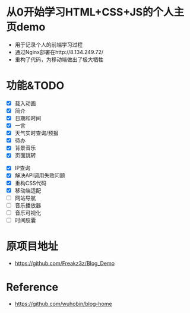 # 从0开始学习HTML+CSS+JS的个人主页demo
- 用于记录个人的前端学习过程
- 通过Nginx部署在http://8.134.249.72/
- 重构了代码，为移动端做出了极大牺牲

# 功能&TODO
- [x] 载入动画
- [x] 简介
- [x] 日期和时间
- [x] 一言
- [x] 天气实时查询/预报
- [x] 待办
- [x] 背景音乐
- [x] 页面跳转
* [x] IP查询
* [x] 解决API调用失败问题
* [x] 重构CSS代码
* [x] 移动端适配
* [ ] 网站导航
* [ ] 音乐播放器
* [ ] 音乐可视化
* [ ] 时间胶囊

# 原项目地址
- https://github.com/Freakz3z/Blog_Demo

# Reference
- https://github.com/wuhobin/blog-home